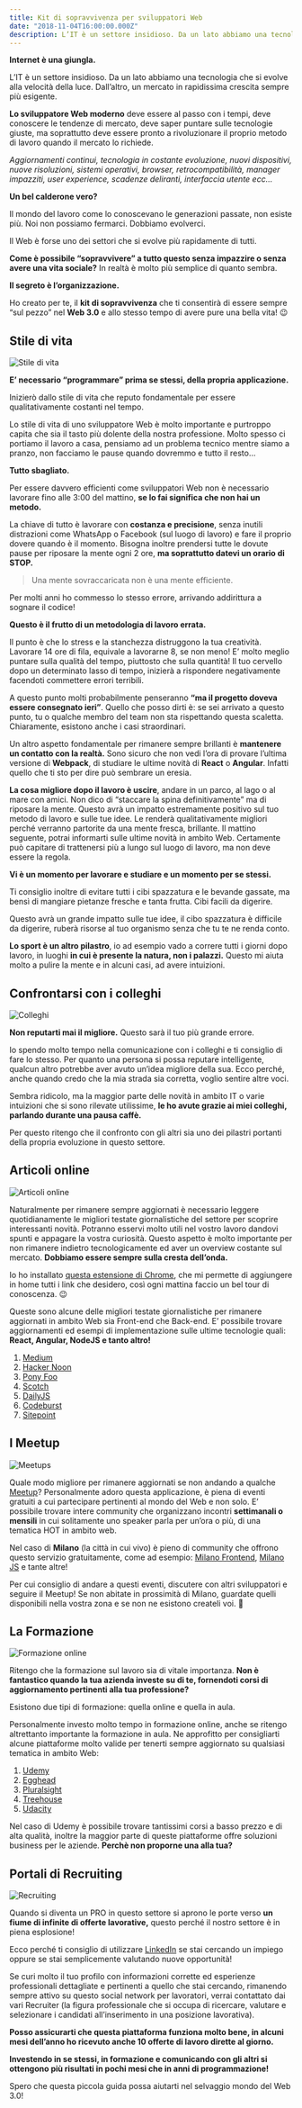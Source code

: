 ```yaml
---
title: Kit di sopravvivenza per sviluppatori Web
date: "2018-11-04T16:00:00.000Z"
description: L’IT è un settore insidioso. Da un lato abbiamo una tecnologia che si evolve alla velocità della luce. Dall’altro, un mercato in rapidissima crescita sempre più esigente. Ho creato per te, il kit di sopravvivenza che ti consentirà di essere sempre &quot;sul pezzo&quot; nel Web 3.0 e allo stesso tempo di avere pure una bella vita!
---
```


**Internet è una giungla.**

L’IT è un settore insidioso. Da un lato abbiamo una tecnologia che si evolve alla velocità della luce. Dall’altro, un
mercato in rapidissima crescita sempre più esigente.

**Lo sviluppatore Web moderno** deve essere al passo con i tempi, deve conoscere le tendenze di mercato, deve saper
puntare sulle tecnologie giuste, ma soprattutto deve essere pronto a rivoluzionare il proprio metodo di lavoro quando il
mercato lo richiede.

_Aggiornamenti continui, tecnologia in costante evoluzione, nuovi dispositivi, nuove risoluzioni, sistemi operativi,
browser, retrocompatibilità, manager impazziti, user experience, scadenze deliranti, interfaccia utente ecc…_

**Un bel calderone vero?**

Il mondo del lavoro come lo conoscevano le generazioni passate, non esiste più. Noi non possiamo fermarci. Dobbiamo
evolverci.

Il Web è forse uno dei settori che si evolve più rapidamente di tutti.

**Come è possibile “sopravvivere” a tutto questo senza impazzire o senza avere una vita sociale?** In realtà è molto più
semplice di quanto sembra.

**Il segreto è l’organizzazione.**

Ho creato per te, il **kit di sopravvivenza** che ti consentirà di essere sempre “sul pezzo” nel **Web 3.0** e allo
stesso tempo di avere pure una bella vita! 😉

## Stile di vita

![Stile di vita](./lifestyle.jpg)

**E’ necessario “programmare” prima se stessi, della propria applicazione.**

Inizierò dallo stile di vita che reputo fondamentale per essere qualitativamente costanti nel tempo.

Lo stile di vita di uno sviluppatore Web è molto importante e purtroppo capita che sia il tasto più dolente della nostra
professione. Molto spesso ci portiamo il lavoro a casa, pensiamo ad un problema tecnico mentre siamo a pranzo, non
facciamo le pause quando dovremmo e tutto il resto…

**Tutto sbagliato.**

Per essere davvero efficienti come sviluppatori Web non è necessario lavorare fino alle 3:00 del mattino, **se lo fai
significa che non hai un metodo.**

La chiave di tutto è lavorare con **costanza e precisione**, senza inutili distrazioni come WhatsApp o Facebook (sul
luogo di lavoro) e fare il proprio dovere quando è il momento. Bisogna inoltre prendersi tutte le dovute pause per
riposare la mente ogni 2 ore, **ma soprattutto datevi un orario di STOP.**

> Una mente sovraccaricata non è una mente efficiente.

Per molti anni ho commesso lo stesso errore, arrivando addirittura a sognare il codice!

**Questo è il frutto di un metodologia di lavoro errata.**

Il punto è che lo stress e la stanchezza distruggono la tua creatività. Lavorare 14 ore di fila, equivale a lavorarne 8,
se non meno! E’ molto meglio puntare sulla qualità del tempo, piuttosto che sulla quantità! Il tuo cervello dopo un
determinato lasso di tempo, inizierà a rispondere negativamente facendoti commettere errori terribili.

A questo punto molti probabilmente penseranno **“ma il progetto doveva essere consegnato ieri”**. Quello che posso dirti
è: se sei arrivato a questo punto, tu o qualche membro del team non sta rispettando questa scaletta. Chiaramente,
esistono anche i casi straordinari.

Un altro aspetto fondamentale per rimanere sempre brillanti è **mantenere un contatto con la realtà.** Sono sicuro che
non vedi l’ora di provare l’ultima versione di **Webpack**, di studiare le ultime novità di **React** o **Angular**.
Infatti quello che ti sto per dire può sembrare un eresia.

**La cosa migliore dopo il lavoro è uscire**, andare in un parco, al lago o al mare con amici. Non dico di “staccare la
spina definitivamente” ma di riposare la mente. Questo avrà un impatto estremamente positivo sul tuo metodo di lavoro e
sulle tue idee. Le renderà qualitativamente migliori perché verranno partorite da una mente fresca, brillante. Il
mattino seguente, potrai informarti sulle ultime novità in ambito Web. Certamente può capitare di trattenersi più a
lungo sul luogo di lavoro, ma non deve essere la regola.

**Vi è un momento per lavorare e studiare e un momento per se stessi.**

Ti consiglio inoltre di evitare tutti i cibi spazzatura e le bevande gassate, ma bensì di mangiare pietanze fresche e
tanta frutta. Cibi facili da digerire.

Questo avrà un grande impatto sulle tue idee, il cibo spazzatura è difficile da digerire, ruberà risorse al tuo
organismo senza che tu te ne renda conto.

**Lo sport è un altro pilastro**, io ad esempio vado a correre tutti i giorni dopo lavoro, in luoghi **in cui è presente
la natura, non i palazzi.** Questo mi aiuta molto a pulire la mente e in alcuni casi, ad avere intuizioni.

## Confrontarsi con i colleghi

![Colleghi](./colleghi.jpg)

**Non reputarti mai il migliore.** Questo sarà il tuo più grande errore.

Io spendo molto tempo nella comunicazione con i colleghi e ti consiglio di fare lo stesso. Per quanto una persona si
possa reputare intelligente, qualcun altro potrebbe aver avuto un’idea migliore della sua. Ecco perché, anche quando
credo che la mia strada sia corretta, voglio sentire altre voci.

Sembra ridicolo, ma la maggior parte delle novità in ambito IT o varie intuizioni che si sono rilevate utilissime, **le
ho avute grazie ai miei colleghi, parlando durante una pausa caffè.**

Per questo ritengo che il confronto con gli altri sia uno dei pilastri portanti della propria evoluzione in questo
settore.

## Articoli online

![Articoli online](./articoli.jpg)

Naturalmente per rimanere sempre aggiornati è necessario leggere quotidianamente le migliori testate giornalistiche del
settore per scoprire interessanti novità. Potranno esservi molto utili nel vostro lavoro dandovi spunti e appagare la
vostra curiosità. Questo aspetto è molto importante per non rimanere indietro tecnologicamente ed aver un overview
costante sul mercato. **Dobbiamo essere sempre sulla cresta dell’onda.**

Io ho
installato [questa estensione di Chrome](https://chrome.google.com/webstore/detail/the-new-tab-customize-you/ddjdamcnphfdljlojajeoiogkanilahc), 
che mi permette di aggiungere in home tutti i link che desidero, così ogni mattina faccio un bel tour di conoscenza.
😉

Queste sono alcune delle migliori testate giornalistiche per rimanere aggiornati in ambito Web sia Front-end che
Back-end. E’ possibile trovare aggiornamenti ed esempi di implementazione sulle ultime tecnologie quali: **React,
Angular, NodeJS e tanto altro!**

1. [Medium](https://medium.com/topic/javascript)
2. [Hacker Noon](https://hackernoon.com/tagged/software-development)
3. [Pony Foo](https://ponyfoo.com/articles)
4. [Scotch](https://scotch.io/)
5. [DailyJS](https://medium.com/dailyjs)
6. [Codeburst](https://codeburst.io/)
7. [Sitepoint](https://www.sitepoint.com/javascript/)

## I Meetup

![Meetups](./meet.jpg)

Quale modo migliore per rimanere aggiornati se non andando a qualche [Meetup](https://www.meetup.com/it-IT/)? 
Personalmente adoro questa applicazione, è piena di eventi gratuiti a cui partecipare pertinenti al mondo del Web e non
solo. E’ possibile trovare intere community che organizzano incontri **settimanali o mensili** in cui solitamente uno
speaker parla per un’ora o più, di una tematica HOT in ambito web.

Nel caso di **Milano** (la città in cui vivo) è pieno di community che offrono questo servizio gratuitamente, come ad
esempio: [Milano Frontend](https://www.meetup.com/it-IT/milano-front-end/), [Milano JS](https://www.meetup.com/it-IT/Milano-JS/) e tante altre!

Per cui consiglio di andare a questi eventi, discutere con altri sviluppatori e seguire il Meetup! Se non abitate in
prossimità di Milano, guardate quelli disponibili nella vostra zona e se non ne esistono createli voi. 🙂

## La Formazione

![Formazione online](./udemy.jpg)

Ritengo che la formazione sul lavoro sia di vitale importanza. **Non è fantastico quando la tua azienda investe su di
te, fornendoti corsi di aggiornamento pertinenti alla tua professione?**

Esistono due tipi di formazione: quella online e quella in aula.

Personalmente investo molto tempo in formazione online, anche se ritengo altrettanto importante la formazione in aula.
Ne approfitto per consigliarti alcune piattaforme molto valide per tenerti sempre aggiornato su qualsiasi tematica in
ambito Web:

1. [Udemy](https://www.udemy.com/)
2. [Egghead](https://egghead.io/)
3. [Pluralsight](https://www.pluralsight.com/)
4. [Treehouse](https://teamtreehouse.com/)
5. [Udacity](https://eu.udacity.com/)

Nel caso di Udemy è possibile trovare tantissimi corsi a basso prezzo e di alta qualità, inoltre la maggior parte di
queste piattaforme offre soluzioni business per le aziende. **Perchè non proporne una alla tua?**

## Portali di Recruiting

![Recruiting](./linkedinbig.jpg)

Quando si diventa un PRO in questo settore si aprono le porte verso **un fiume di infinite di offerte lavorative,**
questo perché il nostro settore è in piena esplosione!

Ecco perché ti consiglio di utilizzare [LinkedIn](https://it.linkedin.com/) se stai cercando un impiego oppure se stai
semplicemente valutando nuove opportunità!

Se curi molto il tuo profilo con informazioni corrette ed esperienze professionali dettagliate e pertinenti a quello che
stai cercando, rimanendo sempre attivo su questo social network per lavoratori, verrai contattato dai vari Recruiter (la
figura professionale che si occupa di ricercare, valutare e selezionare i candidati all’inserimento in una posizione
lavorativa).

**Posso assicurarti che questa piattaforma funziona molto bene, in alcuni mesi dell’anno ho ricevuto anche 10 offerte di
lavoro dirette al giorno.**

**Investendo in se stessi, in formazione e comunicando con gli altri si ottengono più risultati in pochi mesi che in
anni di programmazione!**

Spero che questa piccola guida possa aiutarti nel selvaggio mondo del Web 3.0!

